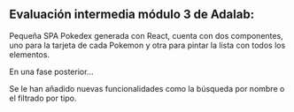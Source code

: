 ## Evaluación intermedia módulo 3 de Adalab:

Pequeña SPA Pokedex generada con React, cuenta con dos componentes, uno para la tarjeta de cada Pokemon y otra para pintar la lista con todos los elementos.

En una fase posterior...

Se le han añadido nuevas funcionalidades como la búsqueda por nombre o el filtrado por tipo.
